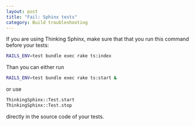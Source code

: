 ```yaml
---
layout: post
title: "Fail: Sphinx tests"
category: Build troubleshooting
---
```


If you are using Thinking Sphinx, make sure that that you run this command before your tests:

```bash
RAILS_ENV=test bundle exec rake ts:index
```

Than you can either run

```bash
RAILS_ENV=test bundle exec rake ts:start &
```

or use

```bash
ThinkingSphinx::Test.start
ThinkingSphinx::Test.stop
```

directly in the source code of your tests.
